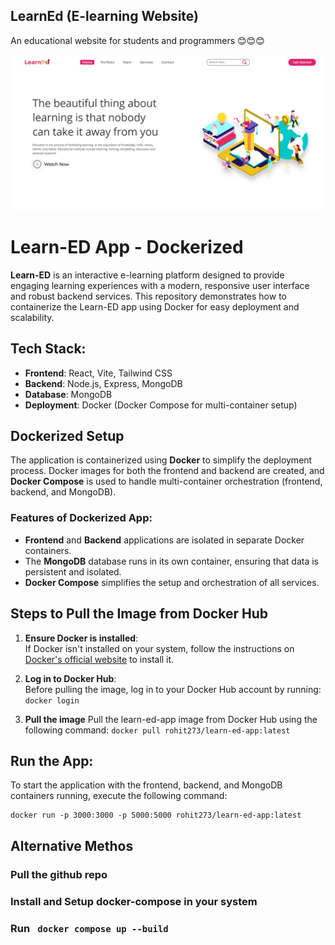 ## LearnEd (E-learning Website)
An educational website for students and programmers 😊😊😊  

![](pcView.png)

# Learn-ED App - Dockerized

**Learn-ED** is an interactive e-learning platform designed to provide engaging learning experiences with a modern, responsive user interface and robust backend services. This repository demonstrates how to containerize the Learn-ED app using Docker for easy deployment and scalability.

## Tech Stack:
- **Frontend**: React, Vite, Tailwind CSS
- **Backend**: Node.js, Express, MongoDB
- **Database**: MongoDB
- **Deployment**: Docker (Docker Compose for multi-container setup)

## Dockerized Setup

The application is containerized using **Docker** to simplify the deployment process. Docker images for both the frontend and backend are created, and **Docker Compose** is used to handle multi-container orchestration (frontend, backend, and MongoDB).

### Features of Dockerized App:
- **Frontend** and **Backend** applications are isolated in separate Docker containers.
- The **MongoDB** database runs in its own container, ensuring that data is persistent and isolated.
- **Docker Compose** simplifies the setup and orchestration of all services.

## Steps to Pull the Image from Docker Hub

1. **Ensure Docker is installed**:  
   If Docker isn't installed on your system, follow the instructions on [Docker's official website](https://docs.docker.com/get-docker/) to install it.

2. **Log in to Docker Hub**:  
   Before pulling the image, log in to your Docker Hub account by running:
   ``` docker login ```

3. **Pull the image** 
  Pull the learn-ed-app image from Docker Hub using the following command:
  ``` docker pull rohit273/learn-ed-app:latest ```

## Run the App:
To start the application with the frontend, backend, and MongoDB containers running, execute the following command:
```
docker run -p 3000:3000 -p 5000:5000 rohit273/learn-ed-app:latest
```


## Alternative Methos

### Pull the github repo
### Install and Setup docker-compose in your system 
### Run ``` docker compose up --build```

